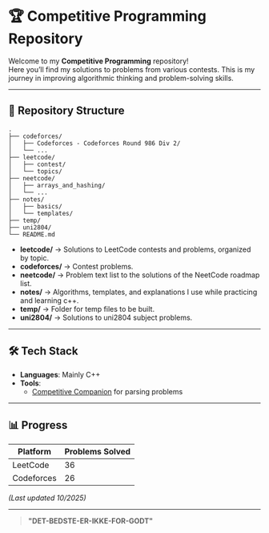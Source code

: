 # 🏆 Competitive Programming Repository

Welcome to my **Competitive Programming** repository!  
Here you’ll find my solutions to problems from various contests. This is my journey in improving algorithmic thinking and problem-solving skills.

---

## 📂 Repository Structure

```
.
├── codeforces/
│   ├── Codeforces - Codeforces Round 986 Div 2/
│   └── ...
├── leetcode/
│   ├── contest/
│   └── topics/
├── neetcode/
│   ├── arrays_and_hashing/
│   └── ...
├── notes/
│   ├── basics/
│   └── templates/
├── temp/
├── uni2804/
└── README.md
```

- **leetcode/** → Solutions to LeetCode contests and problems, organized by topic.
- **codeforces/** → Contest problems.
- **neetcode/** → Problem text list to the solutions of the NeetCode roadmap list.
- **notes/** → Algorithms, templates, and explanations I use while practicing and learning c++.
- **temp/** → Folder for temp files to be built.
- **uni2804/** → Solutions to uni2804 subject problems.

---

## 🛠️ Tech Stack

- **Languages**: Mainly C++
- **Tools**:
    - [Competitive Companion](https://github.com/jmerle/competitive-companion) for parsing problems

---

## 📊 Progress

| Platform | Problems Solved |
|----------|-----------------|
| LeetCode | 36              |
| Codeforces | 26              |


*(Last updated 10/2025)*

---

> **"DET-BEDSTE-ER-IKKE-FOR-GODT"**